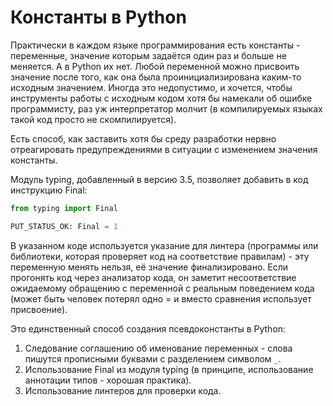 # Константы в Python

Практически в каждом языке программирования есть константы - переменные, значение которым задаётся один раз и больше не меняется. А в Python их нет.
Любой переменной можно присвоить значение после того, как она была проинициализирована каким-то исходным значением. Иногда это недопустимо, и хочется, чтобы инструменты работы с исходным кодом хотя бы намекали об ошибке программисту, раз уж интерпретатор молчит (в компилируемых языках такой код просто не скомпилируется).

Есть способ, как заставить хотя бы среду разработки нервно отреагировать предупреждениями в ситуации с изменением значения константы.

Модуль typing, добавленный в версию 3.5, позволяет добавить в код инструкцию Final:
```Python
from typing import Final

PUT_STATUS_OK: Final = 1
```
В указанном коде используется указание для линтера (программы или библиотеки, которая проверяет код на соответствие правилам) - эту переменную менять нельзя, её значение финализировано. Если прогонять код через анализатор кода, он заметит несоответствие ожидаемому обращению с переменной с реальным поведением кода (может быть человек потерял одно = и вместо сравнения использует присвоение).

Это единственный способ создания псевдоконстанты в Python:
1. Следование соглашению об именование переменных - слова пишутся прописными буквами с разделением символом `_`.
2. Использование Final из модуля typing (в принципе, использование аннотации типов - хорошая практика).
3. Использование линтеров для проверки кода.
